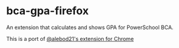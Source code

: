 # bca-gpa-firefox
An extension that calculates and shows GPA for PowerSchool BCA.

This is a port of [@alebod21's extension for Chrome](https://github.com/alebod21/bcagpa)